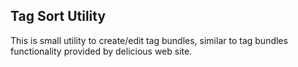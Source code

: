 ## Tag Sort Utility

This is small utility to create/edit tag bundles, similar to tag bundles functionality provided by delicious web site.